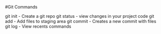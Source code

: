#Git Commands

git init - Create a git repo
git status - view changes in your project code
git add - Add files to staging area
git commit - Creates a new commit with files
git log - View recents commands
